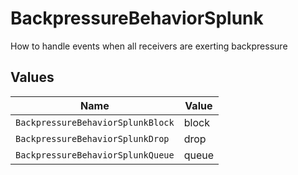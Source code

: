 # BackpressureBehaviorSplunk

How to handle events when all receivers are exerting backpressure


## Values

| Name                              | Value                             |
| --------------------------------- | --------------------------------- |
| `BackpressureBehaviorSplunkBlock` | block                             |
| `BackpressureBehaviorSplunkDrop`  | drop                              |
| `BackpressureBehaviorSplunkQueue` | queue                             |
